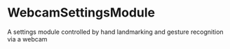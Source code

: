 # WebcamSettingsModule
 A settings module controlled by hand landmarking and gesture recognition via a webcam
